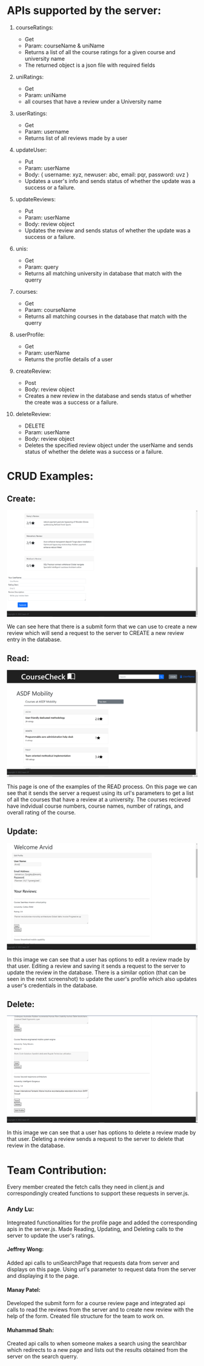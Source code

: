 # APIs supported by the server:

1. courseRatings:
   -   Get
   -   Param: courseName & uniName
   -   Returns a list of all the course ratings for a given course and university name
   -   The returned object is a json file with required fields

2. uniRatings:
   - Get
   - Param: uniName
   - all courses that have a review under a University name

3. userRatings:
   - Get
   - Param: username
   - Returns list of all reviews made by a user

4. updateUser:
   - Put
   - Param: userName
   - Body: {
            username: xyz,
            newuser: abc,
            email: pqr,
            password: uvz
        }
   - Updates a user's info and sends status of whether the update was a success or a failure.

5. updateReviews:
   - Put
   - Param: userName
   - Body: review object
   - Updates the review and sends status of whether the update was a success or a failure.

6. unis:
   - Get
   - Param: query
   - Returns all matching university in database that match with the querry

7. courses:
   - Get
   - Param: courseName
   - Returns all matching courses in the database that match with the querry

8. userProfile:
   - Get
   - Param: userName
   - Returns the profile details of a user

9. createReview:
    - Post
    - Body: review object
    - Creates a new review in the database and sends status of whether the create was a success or a failure.

10. deleteReview:
    - DELETE
    - Param: userName
    - Body: review object
    - Deletes the specified review object under the userName and sends status of whether the delete was a success or a failure.

# CRUD Examples:

## Create:
![alt text](../images/courseSearchPage.PNG)

We can see here that there is a submit form that we can use to create a new review which will send a request to the server to CREATE a new review entry in the database.

## Read:
![alt text](../images/uniSearchPage.PNG)

This page is one of the examples of the READ process. On this page we can see that it sends the server a request using its url's parameters to get a list of all the courses that have a review at a university. The courses recieved have indvidual course numbers, course names, number of ratings, and overall rating of the course.

## Update:
![alt text](../images/profilePage.PNG)

In this image we can see that a user has options to edit a review made by that user. Editing a review and saving it sends a request to the server to update the review in the database. There is a similar option (that can be seen in the next screenshot) to update the user's profile which also updates a user's credentials in the database.

## Delete:
![alt text](../images/deleteExample.PNG)

In this image we can see that a user has options to delete a review made by that user. Deleting a review sends a request to the server to delete that review in the database.

# Team Contribution:

Every member created the fetch calls they need in client.js and correspondingly created functions to support these requests in server.js.

### Andy Lu: 
Integreated functionalities for the profile page and added the corresponding apis in the server.js. Made Reading, Updating, and Deleting calls to the server to update the user's ratings.

#### Jeffrey Wong: 
Added api calls to uniSearchPage that requests data from server and displays on this page. Using url's parameter to request data from the server and displaying it to the page.

#### Manay Patel: 
Developed the submit form for a course review page and integrated api calls to read the reviews from the server and to create new review with the help of the form. Created file structure for the team to work on.

#### Muhammad Shah: 
Created api calls to when someone makes a search using the searchbar which redirects to a new page and lists out the results obtained from the server on the search querry.